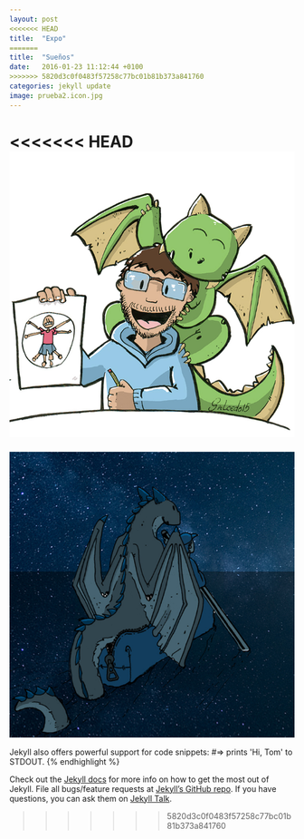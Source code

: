 ```yaml
---
layout: post
<<<<<<< HEAD
title:  "Expo"
=======
title:  "Sueños"
date:   2016-01-23 11:12:44 +0100
>>>>>>> 5820d3c0f0483f57258c77bc01b81b373a841760
categories: jekyll update
image: prueba2.icon.jpg
---
```


<<<<<<< HEAD
![imagen](/img/prueba1.jpg)
=======
![imagen](/img/prueba2.jpg)

Jekyll also offers powerful support for code snippets:
#=> prints 'Hi, Tom' to STDOUT.
{% endhighlight %}

Check out the [Jekyll docs][jekyll-docs] for more info on how to get the most out of Jekyll. File all bugs/feature requests at [Jekyll’s GitHub repo][jekyll-gh]. If you have questions, you can ask them on [Jekyll Talk][jekyll-talk].

[jekyll-docs]: http://jekyllrb.com/docs/home
[jekyll-gh]:   https://github.com/jekyll/jekyll
[jekyll-talk]: https://talk.jekyllrb.com/
>>>>>>> 5820d3c0f0483f57258c77bc01b81b373a841760
